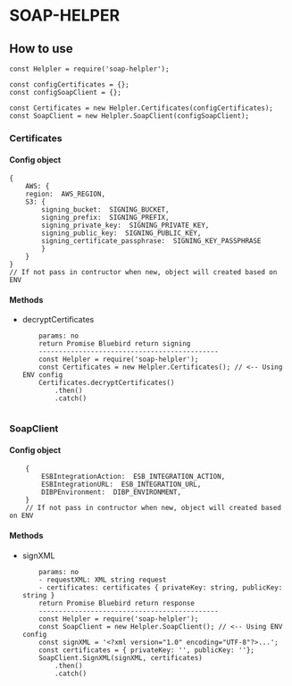 
# SOAP-HELPER


## How to use

```
const Helpler = require('soap-helpler');

const configCertificates = {};
const configSoapClient = {};

const Certificates = new Helpler.Certificates(configCertificates);
const SoapClient = new Helpler.SoapClient(configSoapClient);

```
### Certificates
#### Config object
	{
		AWS: {
		region:  AWS_REGION,
		S3: {
			signing_bucket:  SIGNING_BUCKET,
			signing_prefix:  SIGNING_PREFIX,
			signing_private_key:  SIGNING_PRIVATE_KEY,
			signing_public_key:  SIGNING_PUBLIC_KEY,
			signing_certificate_passphrase:  SIGNING_KEY_PASSPHRASE
			}
		}
	}
	// If not pass in contructor when new, object will created based on ENV

#### Methods
- decryptCertificates
	```
		params: no
		return Promise Bluebird return signing
		---------------------------------------------
		const Helpler = require('soap-helpler');
		const Certificates = new Helpler.Certificates(); // <-- Using ENV config
		Certificates.decryptCertificates()
			.then()
			.catch()
		
	```
### SoapClient
#### Config object
		{
			ESBIntegrationAction:  ESB_INTEGRATION_ACTION,
			ESBIntegrationURL:  ESB_INTEGRATION_URL,
			DIBPEnvironment:  DIBP_ENVIRONMENT,
		}
		// If not pass in contructor when new, object will created based on ENV
#### Methods
- signXML
	```
		params: no
		- requestXML: XML string request
		- certificates: certificates { privateKey: string, publicKey: string }
		return Promise Bluebird return response
		---------------------------------------------
		const Helpler = require('soap-helpler');
		const SoapClient = new Helpler.SoapClient(); // <-- Using ENV config
		const signXML = '<?xml version="1.0" encoding="UTF-8"?>...';
		const certificates = { privateKey: '', publicKey: ''};
		SoapClient.SignXML(signXML, certificates)
			.then()
			.catch()
	```
